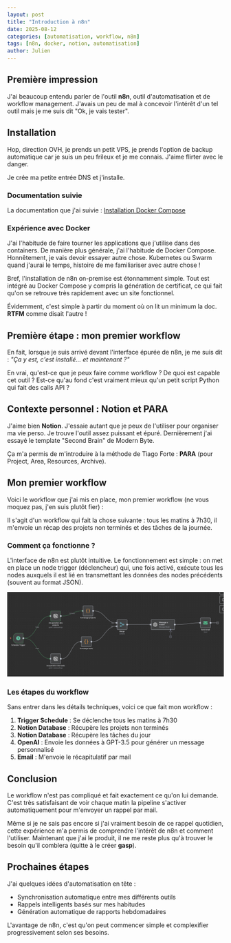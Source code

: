 ```yaml
---
layout: post
title: "Introduction à n8n"
date: 2025-08-12
categories: [automatisation, workflow, n8n]
tags: [n8n, docker, notion, automatisation]
author: Julien
---
```


## Première impression

J'ai beaucoup entendu parler de l'outil **n8n**, outil d'automatisation et de workflow management. J'avais un peu de mal à concevoir l'intérêt d'un tel outil mais je me suis dit "Ok, je vais tester".

## Installation

Hop, direction OVH, je prends un petit VPS, je prends l'option de backup automatique car je suis un peu frileux et je me connais. J'aime flirter avec le danger.

Je crée ma petite entrée DNS et j'installe.

### Documentation suivie

La documentation que j'ai suivie : [Installation Docker Compose](https://docs.n8n.io/hosting/installation/server-setups/docker-compose/)

### Expérience avec Docker

J'ai l'habitude de faire tourner les applications que j'utilise dans des containers. De manière plus générale, j'ai l'habitude de Docker Compose. Honnêtement, je vais devoir essayer autre chose. Kubernetes ou Swarm quand j'aurai le temps, histoire de me familiariser avec autre chose !

Bref, l'installation de n8n on-premise est étonnamment simple. Tout est intégré au Docker Compose y compris la génération de certificat, ce qui fait qu'on se retrouve très rapidement avec un site fonctionnel.

Évidemment, c'est simple à partir du moment où on lit un minimum la doc. **RTFM** comme disait l'autre !

## Première étape : mon premier workflow

En fait, lorsque je suis arrivé devant l'interface épurée de n8n, je me suis dit : *"Ça y est, c'est installé... et maintenant ?"*

En vrai, qu'est-ce que je peux faire comme workflow ? De quoi est capable cet outil ? Est-ce qu'au fond c'est vraiment mieux qu'un petit script Python qui fait des calls API ?

## Contexte personnel : Notion et PARA

J'aime bien **Notion**. J'essaie autant que je peux de l'utiliser pour organiser ma vie perso. Je trouve l'outil assez puissant et épuré. Dernièrement j'ai essayé le template "Second Brain" de Modern Byte.

Ça m'a permis de m'introduire à la méthode de Tiago Forte : **PARA** (pour Project, Area, Resources, Archive).

## Mon premier workflow

Voici le workflow que j'ai mis en place, mon premier workflow (ne vous moquez pas, j'en suis plutôt fier) :

Il s'agit d'un workflow qui fait la chose suivante : tous les matins à 7h30, il m'envoie un récap des projets non terminés et des tâches de la journée.

### Comment ça fonctionne ?

L'interface de n8n est plutôt intuitive. Le fonctionnement est simple : on met en place un node trigger (déclencheur) qui, une fois activé, exécute tous les nodes auxquels il est lié en transmettant les données des nodes précédents (souvent au format JSON).

![Workflow n8n - Récupération des projets et tâches](./../images/n8n/n8n_workflow_1.png)

### Les étapes du workflow

Sans entrer dans les détails techniques, voici ce que fait mon workflow :

1. **Trigger Schedule** : Se déclenche tous les matins à 7h30
2. **Notion Database** : Récupère les projets non terminés
3. **Notion Database** : Récupère les tâches du jour
4. **OpenAI** : Envoie les données à GPT-3.5 pour générer un message personnalisé
5. **Email** : M'envoie le récapitulatif par mail

## Conclusion

Le workflow n'est pas compliqué et fait exactement ce qu'on lui demande. C'est très satisfaisant de voir chaque matin la pipeline s'activer automatiquement pour m'envoyer un rappel par mail.

Même si je ne sais pas encore si j'ai vraiment besoin de ce rappel quotidien, cette expérience m'a permis de comprendre l'intérêt de n8n et comment l'utiliser. Maintenant que j'ai le produit, il ne me reste plus qu'à trouver le besoin qu'il comblera (quitte à le créer **gasp**).

## Prochaines étapes

J'ai quelques idées d'automatisation en tête :
- Synchronisation automatique entre mes différents outils
- Rappels intelligents basés sur mes habitudes
- Génération automatique de rapports hebdomadaires

L'avantage de n8n, c'est qu'on peut commencer simple et complexifier progressivement selon ses besoins.
